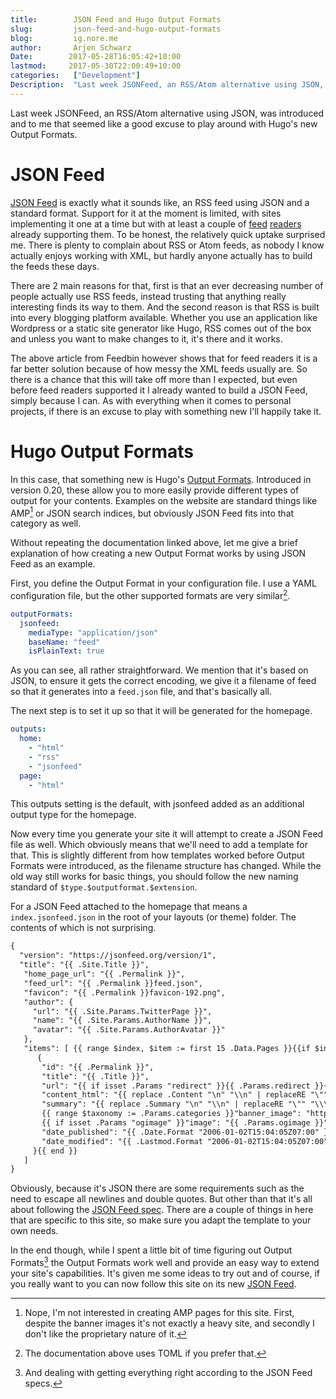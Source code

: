```yaml
---
title:        JSON Feed and Hugo Output Formats
slug:         json-feed-and-hugo-output-formats
blog:         ig.nore.me  
author:       Arjen Schwarz  
Date:        2017-05-28T16:05:42+10:00
lastmod:     2017-05-30T22:00:49+10:00
categories:   ["Development"]
Description:  "Last week JSONFeed, an RSS/Atom alternative using JSON, was introduced and to me that seemed like a good excuse to play around with Hugo's new Output Formats."
---
```


Last week JSONFeed, an RSS/Atom alternative using JSON, was introduced and to me that seemed like a good excuse to play around with Hugo's new Output Formats.

# JSON Feed

[JSON Feed](https://jsonfeed.org) is exactly what it sounds like, an RSS feed using JSON and a standard format. Support for it at the moment is limited, with sites implementing it one at a time but with at least a couple of [feed](https://feedbin.com/blog/2017/05/22/feedbin-supports-json-feed/) [readers](http://blog.newsblur.com/post/160982162270/newsblur-now-supports-the-new-json-feed-spec) already supporting them. To be honest, the relatively quick uptake surprised me. There is plenty to complain about RSS or Atom feeds, as nobody I know actually enjoys working with XML, but hardly anyone actually has to build the feeds these days.

There are 2 main reasons for that, first is that an ever decreasing number of people actually use RSS feeds, instead trusting that anything really interesting finds its way to them. And the second reason is that RSS is built into every blogging platform available. Whether you use an application like Wordpress or a static site generator like Hugo, RSS comes out of the box and unless you want to make changes to it, it's there and it works.

The above article from Feedbin however shows that for feed readers it is a far better solution because of how messy the XML feeds usually are. So there is a chance that this will take off more than I expected, but even before feed readers supported it I already wanted to build a JSON Feed, simply because I can. As with everything when it comes to personal projects, if there is an excuse to play with something new I'll happily take it.

# Hugo Output Formats

In this case, that something new is Hugo's [Output Formats](https://gohugo.io/extras/output-formats/). Introduced in version 0.20, these allow you to more easily provide different types of output for your contents. Examples on the website are standard things like AMP[^1] or JSON search indices, but obviously JSON Feed fits into that category as well.

Without repeating the documentation linked above, let me give a brief explanation of how creating a new Output Format works by using JSON Feed as an example.

First, you define the Output Format in your configuration file. I use a YAML configuration file, but the other supported formats are very similar[^2].

```yaml
outputFormats:
  jsonfeed:
    mediaType: "application/json"
    baseName: "feed"
    isPlainText: true
```

As you can see, all rather straightforward. We mention that it's based on JSON, to ensure it gets the correct encoding, we give it a filename of feed so that it generates into a `feed.json` file, and that's basically all.

The next step is to set it up so that it will be generated for the homepage.

```yaml
outputs:
  home:
    - "html"
    - "rss"
    - "jsonfeed"
  page:
    - "html"
```

This outputs setting is the default, with jsonfeed added as an additional output type for the homepage.

Now every time you generate your site it will attempt to create a JSON Feed file as well. Which obviously means that we'll need to add a template for that. This is slightly different from how templates worked before Output Formats were introduced, as the filename structure has changed. While the old way still works for basic things, you should follow the new naming standard of `$type.$outputformat.$extension`.

For a JSON Feed attached to the homepage that means a `index.jsonfeed.json` in the root of your layouts (or theme) folder. The contents of which is not surprising.

```html
{
  "version": "https://jsonfeed.org/version/1",
  "title": "{{ .Site.Title }}",
   "home_page_url": "{{ .Permalink }}",
   "feed_url": "{{ .Permalink }}feed.json",
   "favicon": "{{ .Permalink }}favicon-192.png",
   "author": {
     "url": "{{ .Site.Params.TwitterPage }}",
     "name": "{{ .Site.Params.AuthorName }}",
     "avatar": "{{ .Site.Params.AuthorAvatar }}"
   },
   "items": [ {{ range $index, $item := first 15 .Data.Pages }}{{if $index}}, {{end}}
      {
       "id": "{{ .Permalink }}",
       "title": "{{ .Title }}",
       "url": "{{ if isset .Params "redirect" }}{{ .Params.redirect }}{{ else }}{{ .Permalink }}{{ end }}",
       "content_html": "{{ replace .Content "\n" "\\n" | replaceRE "\"" "\\\""}}{{ if isset .Params "redirect" }}<p><a href="{{ .Permalink }}">Read on site</a></p>{{ end }}",
       "summary": "{{ replace .Summary "\n" "\\n" | replaceRE "\"" "\\\"" }}",
       {{ range $taxonomy := .Params.categories }}"banner_image": "https://ig.nore.me/img/categories/category-{{ $taxonomy | urlize }}-full.jpg",{{ end }}
       {{ if isset .Params "ogimage" }}"image": "{{ .Params.ogimage }}",{{ end }}
       "date_published": "{{ .Date.Format "2006-01-02T15:04:05Z07:00" }}",
       "date_modified": "{{ .Lastmod.Format "2006-01-02T15:04:05Z07:00" }}"
     }{{ end }}
   ]
}
```

Obviously, because it's JSON there are some requirements such as the need to escape all newlines and double quotes. But other than that it's all about following the [JSON Feed spec](https://jsonfeed.org/version/1). There are a couple of things in here that are specific to this site, so make sure you adapt the template to your own needs.

In the end though, while I spent a little bit of time figuring out Output Formats[^3] the Output Formats work well and provide an easy way to extend your site's capabilities. It's given me some ideas to try out and of course, if you really want to you can now follow this site on its new [JSON Feed](/feed.json).

[^1]:	Nope, I'm not interested in creating AMP pages for this site. First, despite the banner images it's not exactly a heavy site, and secondly I don't like the proprietary nature of it.

[^2]:	The documentation above uses TOML if you prefer that.

[^3]:	And dealing with getting everything right according to the JSON Feed specs.
